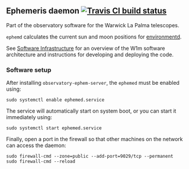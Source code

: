 ## Ephemeris daemon [![Travis CI build status](https://travis-ci.org/warwick-one-metre/ephemd.svg?branch=master)](https://travis-ci.org/warwick-one-metre/ephemd)

Part of the observatory software for the Warwick La Palma telescopes.

`ephemd` calculates the current sun and moon positions for [environmentd](https://travis-ci.org/warwick-one-metre/enivronmentd/).

See [Software Infrastructure](https://github.com/warwick-one-metre/docs/wiki/Software-Infrastructure) for an overview of the W1m software architecture and instructions for developing and deploying the code.

### Software setup
After installing `observatory-ephem-server`, the `ephemed` must be enabled using:
```
sudo systemctl enable ephemed.service
```

The service will automatically start on system boot, or you can start it immediately using:
```
sudo systemctl start ephemed.service
```

Finally, open a port in the firewall so that other machines on the network can access the daemon:
```
sudo firewall-cmd --zone=public --add-port=9029/tcp --permanent
sudo firewall-cmd --reload
```
